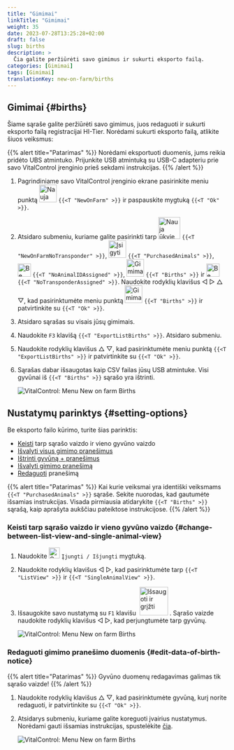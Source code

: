 ```yaml
---
title: "Gimimai"
linkTitle: "Gimimai"
weight: 35
date: 2023-07-28T13:25:28+02:00
draft: false
slug: births
description: >
  Čia galite peržiūrėti savo gimimus ir sukurti eksporto failą.
categories: [Gimimai]
tags: [Gimimai]
translationKey: new-on-farm/births
---
```

## Gimimai {#births}

Šiame sąraše galite peržiūrėti savo gimimus, juos redaguoti ir sukurti eksporto failą registracijai HI-Tier. Norėdami sukurti eksporto failą, atlikite šiuos veiksmus:

{{% alert title="Patarimas" %}}
Norėdami eksportuoti duomenis, jums reikia pridėto UBS atmintuko. Prijunkite USB atmintuką su USB-C adapteriu prie savo VitalControl įrenginio prieš sekdami instrukcijas.
{{% /alert %}}

1. Pagrindiniame savo VitalControl įrenginio ekrane pasirinkite meniu punktą <img src="/icons/main/new-on-farm.svg" width="40" align="bottom" alt="Nauja ūkyje" /> `{{<T "NewOnFarm" >}}` ir paspauskite mygtuką `{{<T "Ok" >}}`.

2. Atsidaro submeniu, kuriame galite pasirinkti tarp <img src="/icons/registration/new-on-farm-no-transponder.svg" width="50" align="bottom" alt="Nauja ūkyje, be transponderio" /> `{{<T "NewOnFarmNoTransponder" >}}`, <img src="/icons/main/new-on-farm.svg" width="40" align="bottom" alt="Įsigyti gyvūnai" /> `{{<T "PurchasedAnimals" >}}`, <img src="/icons/registration/no-eartag-number.svg" width="30" align="bottom" alt="Be nacionalinio gyvūno ID" /> `{{<T "NoAnimalIDAssigned" >}}`, <img src="/icons/main/births.svg" width="40" align="bottom" alt="Gimimai" /> `{{<T "Births" >}}` ir <img src="/icons/registration/no-transponder.svg" width="30" align="bottom" alt="Be transponderio" /> `{{<T "NoTransponderAssigned" >}}`. Naudokite rodyklių klavišus ◁ ▷ △ ▽, kad pasirinktumėte meniu punktą <img src="/icons/main/births.svg" width="40" align="bottom" alt="Gimimai" /> `{{<T "Births" >}}` ir patvirtinkite su `{{<T "Ok" >}}`.

3. Atsidaro sąrašas su visais jūsų gimimais.

4. Naudokite `F3` klavišą `{{<T "ExportListBirths" >}}`. Atsidaro submeniu.

5. Naudokite rodyklių klavišus △ ▽, kad pasirinktumėte meniu punktą `{{<T "ExportListBirths" >}}` ir patvirtinkite su `{{<T "Ok" >}}`.

6. Sąrašas dabar išsaugotas kaip CSV failas jūsų USB atmintuke. Visi gyvūnai iš `{{<T "Births" >}}` sąrašo yra ištrinti.


    ![VitalControl: Menu New on farm Births](../images/births.png "Gimimai")

## Nustatymų parinktys {#setting-options}

Be eksporto failo kūrimo, turite šias parinktis:

- [Keisti](#change-between-list-view-and-single-animal-view) tarp sąrašo vaizdo ir vieno gyvūno vaizdo
- [Išvalyti visus gimimo pranešimus](../purchased-animals/#clear-all-purchase-notices)
- [Ištrinti gyvūną + pranešimus](../purchased-animals/#delete-animal--purchase-notice)
- [Išvalyti gimimo pranešimą](../purchased-animals/#clear-notice-of-purchase)
- [Redaguoti](#edit-data-of-birth-notice) pranešimą

{{% alert title="Patarimas" %}}
Kai kurie veiksmai yra identiški veiksmams `{{<T "PurchasedAnimals" >}}` sąraše. Sekite nuorodas, kad gautumėte išsamias instrukcijas. Visada pirmiausia atidarykite `{{<T "Births" >}}` sąrašą, kaip aprašyta aukščiau pateiktose instrukcijose.
{{% /alert %}}

### Keisti tarp sąrašo vaizdo ir vieno gyvūno vaizdo {#change-between-list-view-and-single-animal-view}

1. Naudokite <img src="/icons/gear.svg" width="25" align="bottom" alt="Gear" /> `Įjungti / Išjungti` mygtuką.

2. Naudokite rodyklių klavišus ◁ ▷, kad pasirinktumėte tarp `{{<T "ListView" >}}` ir `{{<T "SingleAnimalView" >}}`.

3. Išsaugokite savo nustatymą su `F1` klavišu &nbsp;<img src="/icons/footer/save_exit.svg" width="65" align="bottom" alt="Išsaugoti ir grįžti" />&nbsp;. Sąrašo vaizde naudokite rodyklių klavišus ◁ ▷, kad perjungtumėte tarp gyvūnų.

    ![VitalControl: Menu New on farm Births](../images/change.png "Keisti tarp sąrašo vaizdo ir vieno gyvūno vaizdo")

### Redaguoti gimimo pranešimo duomenis {#edit-data-of-birth-notice}

{{% alert title="Patarimas" %}}
Gyvūno duomenų redagavimas galimas tik sąrašo vaizde!
{{% /alert %}}

1. Naudokite rodyklių klavišus △ ▽, kad pasirinktumėte gyvūną, kurį norite redaguoti, ir patvirtinkite su `{{<T "Ok" >}}`.

2. Atsidarys submeniu, kuriame galite koreguoti įvairius nustatymus. Norėdami gauti išsamias instrukcijas, spustelėkite [čia](/en/docs/new/calving/#register-a-calving).

    ![VitalControl: Menu New on farm Births](../images/edit2.png "Redaguoti gimimo pranešimą")
    

